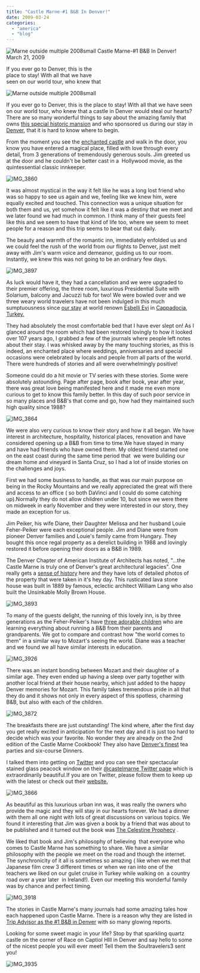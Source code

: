 ```yaml
---
title: "Castle Marne-#1 B&B In Denver!"
date: 2009-03-24
categories: 
  - "america"
  - "blog"
---
```


 ![Marne outside multiple 2008small](https://pub-ac94b3f306b24c0dba4238943c97f2e1.r2.dev/6a00e5502a9507883301156f47b817970b.jpg) Castle Marne-#1 B&B In Denver!  
March 21, 2009

If you ever go to Denver, this is the  
place to stay! With all that we have  
seen on our world tour, who knew that

<!--more-->

![Marne outside multiple 2008small](https://pub-ac94b3f306b24c0dba4238943c97f2e1.r2.dev/6a00e5502a9507883301156f47bbbf970b.jpg)

If you ever go to Denver, this is the place to stay! With all that we have seen on our world tour, who knew that a castle in Denver would steal our hearts? There are so many wonderful things to say about the amazing family that owns [this special historic mansion](http://www.tripadvisor.com/ShowUserReviews-g33388-d74443-r15163733-Castle_Marne-Denver_Colorado.html "Trip advisor reviews #1 in Denver!") and who sponsored us during our stay in [Denver](http://en.wikipedia.org/wiki/Denver), that it is hard to know where to begin.

From the moment you see the [enchanted castle](http://www.castlemarne.com/) and walk in the door, you know you have entered a magical place, filled with love through every detail, from 3 generations of tremendously generous souls. Jim greeted us at the door and he couldn't be better cast in a  Hollywood movie, as the quintessential classic innkeeper.

![IMG_3860](https://pub-ac94b3f306b24c0dba4238943c97f2e1.r2.dev/6a00e5502a9507883301156e4f3407970c.jpg)

It was almost mystical in the way it felt like he was a long lost friend who was so happy to see us again and we, feeling like we knew him, were equally excited and touched. This connection was a unique situation for both them and us, yet somehow it felt like it was a destiny that we meet and we later found we had much in common. I think many of their guests feel like this and we seem to have that kind of life too, where we seem to meet people for a reason and this trip seems to bear that out daily.

The beauty and warmth of the romantic inn, immediately enfolded us and we could feel the rush of the world from our flights to Denver, just melt away with Jim's warm voice and demeanor, guiding us to our room. Instantly, we knew this was not going to be an ordinary few days.

![IMG_3897](https://pub-ac94b3f306b24c0dba4238943c97f2e1.r2.dev/6a00e5502a9507883301156e4f35b5970c.jpg)

As luck would have it, they had a cancellation and we were upgraded to their premier offering, the three room, luxurious Presidential Suite with Solarium, balcony and Jacuzzi tub for two! We were bowled over and we three weary world travelers have not been indulged in this much sumptuousness since [our stay](https://pub-ac94b3f306b24c0dba4238943c97f2e1.r2.dev/2007/07/esbelli-evi.html) at world renown [Esbelli Evi](http://www.esbelli.com/) in [Cappadocia](http://www.cappadociaturkey.net/), [Turkey.](http://en.wikipedia.org/wiki/Cappadocia)

They had absolutely the most comfortable bed that I have ever slept on! As I glanced around the room which had been restored lovingly to how it looked over 107 years ago, I grabbed a few of the journals where people left notes about their stay. I was whisked away by the many touching stories, as this is indeed, an enchanted place where weddings, anniversaries and special occasions were celebrated by locals and people from all parts of the world. There were hundreds of stories and all were overwhelmingly positive!

Someone could do a hit movie or TV series with these stories. Some were absolutely astounding. Page after page, book after book, year after year, there was great love being manifested here and it made me even more curious to get to know this family better. In this day of such poor service in so many places and B&B's that come and go, how had they maintained such high quality since 1988?

![IMG_3864](https://pub-ac94b3f306b24c0dba4238943c97f2e1.r2.dev/6a00e5502a9507883301156e4f9180970c.jpg)

We were also very curious to know their story and how it all began. We have interest in architecture, hospitality, historical places, renovation and have considered opening up a B&B from time to time.We have stayed in many and have had friends who have owned them. My oldest friend started one on the east coast during the same time period that  we were building our dream home and vineyard in Santa Cruz, so I had a lot of inside stories on the challenges and joys.

First we had some business to handle, as that was our main purpose on being in the Rocky Mountains and we really appreciated the great wifi there and access to an office ( so both DaVinci and I could do some catching up).Normally they do not allow children under 10, but since we were there on midweek in early November and they were interested in our story, they made an exception for us.

Jim Peiker, his wife Diane, their Daughter Melissa and her husband Louie Feher-Peiker were each exceptional people. Jim and Diane were from pioneer Denver families and Louie's family came from Hungary. They bought this once regal property as a derelict building in 1988 and lovingly restored it before opening their doors as a B&B in 1989.

The Denver Chapter of American Institute of Architects has noted, "...the Castle Marne is truly one of Denver's great architectural legacies". One really gets a [sense of history](http://architecture.about.com/od/periodsstyles/ig/House-Styles/Richardsonian-Romanesque.htm) here and they have lots of detailed photos of the property that were taken in it's hey day. This rusticated lava stone house was built in 1889 by famous, eclectic architect William Lang who also built the Unsinkable Molly Brown House.

![IMG_3893](https://pub-ac94b3f306b24c0dba4238943c97f2e1.r2.dev/6a00e5502a9507883301156f481dca970b.jpg)  

To many of the guests delight, the running of this lovely inn, is by three generations as the Feher-Peiker's have [three adorable children](http://www.castlemarne.com/kidspage.htm) who are learning everything about running a B&B from their parents and grandparents. We got to compare and contrast how "the world comes to them" in a similar way to Mozart's seeing the world. Diane was a teacher and we found we all have similar interests in education.

![IMG_3926](https://pub-ac94b3f306b24c0dba4238943c97f2e1.r2.dev/6a00e5502a9507883301156f481fa3970b.jpg)

There was an instant bonding between Mozart and their daughter of a similar age. They even ended up having a sleep over party together with another local friend at their house nearby, which just added to the happy Denver memories for Mozart. This family takes tremendous pride in all that they do and it shows not only in every aspect of this spotless, charming B&B, but also with each of the children.

![IMG_3872](https://pub-ac94b3f306b24c0dba4238943c97f2e1.r2.dev/6a00e5502a9507883301156f4821c9970b.jpg)

The breakfasts there are just outstanding! The kind where, after the first day you get really excited in anticipation for the next day and it is just too hard to decide which was your favorite. No wonder they are already on the 2nd edition of the Castle Marne Cookbook! They also have [Denver's finest](http://www.selectregistry.com/inns/qv/InnID/46/inn/bedandbreakfast.aspx) tea parties and six-course Dinners.

I talked them into getting on [Twitter](http://sbinfocanada.about.com/od/socialmedia/a/whytwitter.htm) and you can see their spectacular stained glass peacock window on their [@castelmarne Twitter page](http://twitter.com/castlemarne) which is extraordinarily beautiful.If you are on Twitter, please follow them to keep up with the latest or check out their [website.](http://www.castlemarne.com/index.html)

![IMG_3866](https://pub-ac94b3f306b24c0dba4238943c97f2e1.r2.dev/6a00e5502a9507883301156e4f98dc970c.jpg)

As beautiful as this luxurious urban inn was, it was really the owners who provide the magic and they will stay in our hearts forever. We had a dinner with them all one night with lots of great discussions on various topics. We found it interesting that Jim was given a book by a friend that was about to be published and it turned out the book was [The Celestine Prophecy](http://en.wikipedia.org/wiki/The_Celestine_Prophecy) .

We liked that book and Jim's philosophy of believing  that everyone who comes to Castle Marne has something to share. We have a similar philosophy with the people we meet on the road and though the internet. The synchronicity of it all is sometimes so amazing ( like when we met that Japanese film crew 3 different times or when we ran into one of the teachers we liked on our gulet cruise in Turkey while walking on  a country road over a year later  in Ireland!). Even our meeting this wonderful family was by chance and perfect timing.

![IMG_3918](https://pub-ac94b3f306b24c0dba4238943c97f2e1.r2.dev/6a00e5502a9507883301156e4fa01b970c.jpg)

The stories in Castle Marne's many journals had some amazing tales how each happened upon Castle Marne. There is a reason why they are listed in [Trip Advisor as the #1 B&B in Denver](http://www.tripadvisor.com/ShowUserReviews-g33388-d74443-r15163733-Castle_Marne-Denver_Colorado.html) with so many glowing reports.

Looking for some sweet magic in your life? Stop by that sparkling quartz castle on the corner of Race on Captiol HIll in Denver and say hello to some of the nicest people you will ever meet! Tell them the Soultravelers3 sent you!

![IMG_3935](https://pub-ac94b3f306b24c0dba4238943c97f2e1.r2.dev/6a00e5502a9507883301156e4f99f0970c.jpg)
